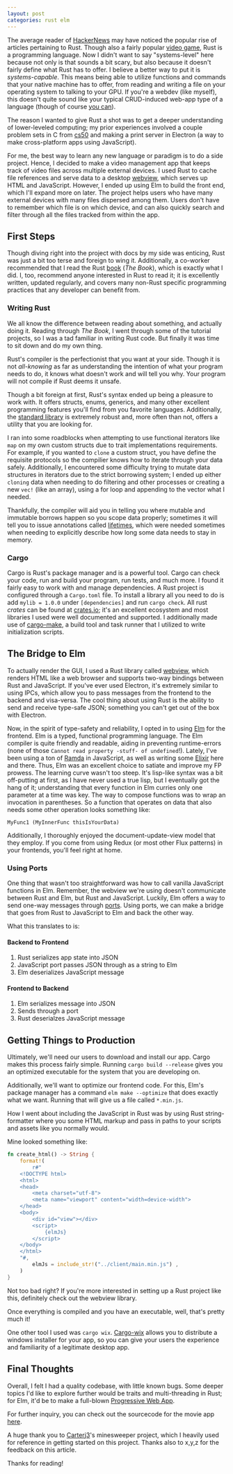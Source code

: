 ```yaml
---
layout: post
categories: rust elm
---
```

The average reader of [HackerNews](https://news.ycombinator.com/) may have noticed the popular rise of articles pertaining to Rust. Though also a fairly popular [video game](https://www.google.com/search?q=rust+game&rlz=1C5CHFA_enUS805US805&oq=rust+game&aqs=chrome..69i57.1588j0j1&sourceid=chrome&ie=UTF-8), Rust is a programming language. Now I didn't want to say "systems-level" here because not only is that sounds a bit scary, but also because it doesn't fairly define what Rust has to offer. I believe a better way to put it is *systems-capable*. This means being able to utilize functions and commands that your native machine has to offer, from reading and writing a file on your operating system to talking to your GPU. If you're a webdev (like myself), this doesn't quite sound like your typical CRUD-induced web-app type of a language (though of course [you can](https://rocket.rs/)).

The reason I wanted to give Rust a shot was to get a deeper understanding of lower-leveled computing; my prior experiences involved a couple problem sets in C from [cs50](https://www.edx.org/course/cs50s-introduction-computer-science-harvardx-cs50x) and making a print server in Electron (a way to make cross-platform apps using JavaScript).

For me, the best way to learn any new language or paradigm is to do a side project. Hence, I decided to make a video management app that keeps track of video files across multiple external devices. I used Rust to cache file references and serve data to a desktop [webview](https://github.com/Boscop/web-view), which serves up HTML and JavaScript. However, I ended up using Elm to build the front end, which I'll expand more on later. The project helps users who have many external devices with many files dispersed among them. Users don't have to remember which file is on which device, and can also quickly search and filter through all the files tracked from within the app.

## First Steps

Though diving right into the project with docs by my side was enticing, Rust was just a bit too terse and foreign to wing it. Additionally, a co-worker recommended that I read the Rust [book](https://doc.rust-lang.org/book/) (*The Book*), which is exactly what I did. I, too, recommend anyone interested in Rust to read it; it is excellently written, updated regularly, and covers many non-Rust specific programming practices that any developer can benefit from. 

### Writing Rust

We all know the difference between reading about something, and actually doing it. Reading through *The Book*, I went through some of the tutorial projects, so I was a tad familiar in writing Rust code. But finally it was time to sit down and do my own thing. 

Rust's compiler is the perfectionist that you want at your side. Though it is not *all-knowing* as far as understanding the intention of what your program needs to do, it knows what doesn't work and will tell you why. Your program will not compile if Rust deems it unsafe.

Though a bit foreign at first, Rust's syntax ended up being a pleasure to work with. It offers structs, enums, generics, and many other excellent programming features you'll find from you favorite languages. Additionally, the [standard library](https://doc.rust-lang.org/std/) is extremely robust and, more often than not, offers a utility that you are looking for.

I ran into some roadblocks when attempting to use functional iterators like `map` on my own custom structs due to trait implementations requirements. For example, if you wanted to `clone` a custom struct, you have define the requisite protocols so the compilier knows how to iterate through your data safely. Additionally, I encountered some difficulty trying to mutate data structures in iterators due to the strict borrowing system; I ended up either `cloning` data when needing to do filtering and other processes or creating a new `vec!` (like an array), using a for loop and appending to the vector what I needed.

Thankfully, the compiler will aid you in telling you where mutable and immutable borrows happen so you scope data properly; sometimes it will tell you to issue annotations called [lifetimes](https://doc.rust-lang.org/book/ch10-03-lifetime-syntax.html), which were needed sometimes when needing to explicitly describe how long some data needs to stay in memory.

### Cargo

Cargo is Rust's package manager and is a powerful tool. Cargo can check your code, run and build your program, run tests, and much more. I found it fairly easy to work with and manage dependencies. A Rust project is configured through a `Cargo.toml` file. To install a library all you need to do is add `mylib = 1.0.0` under `[dependencies]` and run `cargo check`. All rust *crates* can be found at [crates.io](https://crates.io/); it's an excellent ecosystem and most libraries I used were well documented and supported. I additionally made use of [cargo-make](https://sagiegurari.github.io/cargo-make/), a build tool and task runner that I utilized to write initialization scripts.

## The Bridge to Elm

To actually render the GUI, I used a Rust library called [webview](https://github.com/Boscop/web-view), which renders HTML like a web browser and supports two-way bindings between Rust and JavaScript. If you've ever used Electron, it's extremely similar to using IPCs, which allow you to pass messages from the frontend to the backend and visa-versa. The cool thing about using Rust is the ability to send and receive type-safe JSON; something you can't get out of the box with Electron. 

Now, in the spirit of type-safety and reliability, I opted in to using [Elm](https://elm-lang.org/) for the frontend. Elm is a typed, functional programming language. The Elm compiler is quite friendly and readable, aiding in preventing runtime-errors (none of those `Cannot read property -stuff- of undefined`!). Lately, I've been using a ton of [Ramda](https://ramdajs.com/) in JavaScript, as well as writing some [Elixir](https://elixir-lang.org/) here and there. Thus, Elm was an excellent choice to satiate and improve my FP prowess. The learning curve wasn't too steep. It's lisp-like syntax was a bit off-putting at first, as I have never used a true lisp, but I eventually got the hang of it; understanding that every function in Elm curries only one parameter at a time was key. The way to compose functions was to wrap an invocation in parentheses. So a function that operates on data that also needs some other operation looks something like:

```
MyFunc1 (MyInnerFunc thisIsYourData)
```

Additionally, I thoroughly enjoyed the document-update-view model that they employ. If you come from using Redux (or most other Flux patterns) in your frontends, you'll feel right at home. 

### Using Ports

One thing that wasn't too straightforward was how to call vanilla JavaScript functions in Elm. Remember, the webview we're using doesn't communicate between Rust and Elm, but Rust and JavaScript. Luckily, Elm offers a way to send one-way messages through [ports](https://guide.elm-lang.org/interop/ports.html). Using ports, we can make a bridge that goes from Rust to JavaScript to Elm and back the other way.

What this translates to is:

#### Backend to Frontend
  1. Rust serializes app state into JSON 
  2. JavaScript port passes JSON through as a string to Elm
  3. Elm deserializes JavaScript message

#### Frontend to Backend
  1. Elm serializes message into JSON 
  2. Sends through a port 
  3. Rust deserialzes JavaScript message

## Getting Things to Production
Ultimately, we'll need our users to download and install our app. Cargo makes this process fairly simple. Running `cargo build --release` gives you an optimized executable for the system that you are developing on.

Additionally, we'll want to optimize our frontend code. For this, Elm's package manager has a command `elm make --optimize` that does exactly what we want. Running that will give us a file called `*.min.js`.

How I went about including the JavaScript in Rust was by using Rust string-formatter where you some HTML markup and pass in paths to your scripts and assets like you normally would.

Mine looked something like:

```rust
fn create_html() -> String {
    format!(
        r#"
    <!DOCTYPE html>
    <html>
    <head>
        <meta charset="utf-8">
        <meta name="viewport" content="width=device-width">
    </head>
    <body>
        <div id="view"></div>
        <script>
            {elmJs}
        </script> 
    </body>
    </html>
    "#,
        elmJs = include_str!("../client/main.min.js") ,
    )
}
```

Not too bad right? If you're more interested in setting up a Rust project like this, definitely check out the webview library.

Once everything is compiled and you have an executable, well, that's pretty much it! 

One other tool I used was `cargo wix`. [Cargo-wix](https://github.com/volks73/cargo-wix) allows you to distribute a windows installer for your app, so you can give your users the experience and familiarity of a legitimate desktop app.

## Final Thoughts
Overall, I felt I had a quality codebase, with little known bugs. Some deeper topics I'd like to explore further would be traits and multi-threading in Rust; for Elm, it'd be  to make a full-blown [Progressive Web App](https://developers.google.com/web/progressive-web-apps/).

For further inquiry, you can check out the sourcecode for the movie app [here](https://github.com/gperl27/movie-manager).

A huge thank you to [Carterj3](https://github.com/Carterj3/webview-minesweeper)'s minesweeper project, which I heavily used for reference in getting started on this project. Thanks also to x,y,z for the feedback on this article.

Thanks for reading!


